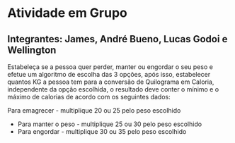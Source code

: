 # Atividade em Grupo
## Integrantes: James, André Bueno, Lucas Godoi e Wellington

Estabeleça se a pessoa quer perder, manter ou engordar o seu peso e efetue um algoritmo de escolha das 3 opções, após isso, estabelecer quantos KG a pessoa tem para a conversão de Quilograma em Caloria, independente da opção escolhida, o resultado deve conter o mínimo e o máximo de calorias de acordo com os seguintes dados: 

Para emagrecer - multiplique 20 ou 25 pelo peso escolhido
- Para manter o peso - multiplique 25 ou 30 pelo peso escolhido
- Para engordar - multiplique 30 ou 35 pelo peso escolhido
